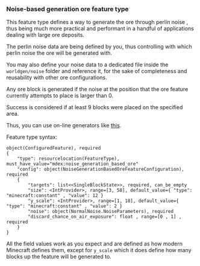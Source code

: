 

### Noise-based generation ore feature type

This feature type defines a way to generate the ore through perlin noise , 
thus being much more practical and performant in a handful of applications dealing with large ore deposits.

The perlin noise data are being defined by you, thus controlling with which perlin noise the ore will be generated with.

You may also define your noise data to a dedicated file inside the 
`worldgen/noise` folder and reference it, 
for the sake of completeness and reusability with other ore configurations.

Any ore block is generated if the noise at the position that the ore feature currently attempts to place is larger than 0.

Success is considered if at least 9 blocks were placed on the specified area.

Thus, you can use on-line generators like [this](https://misode.github.io/worldgen/noise/).

Feature type syntax:
~~~
object(ConfiguredFeature), required
{
    "type": resourcelocation(FeatureType), must_have_value="mdex:noise_generation_based_ore"
    "config": object(NoiseGenerationBasedOreFeatureConfiguration), required 
    {
        "targets": list<<SingleBlockState>>, required, can_be_empty
        "size": <IntProvider>, range=[3, 58], default_value={ "type": "minecraft:constant" , "value": 12 }
        "y_scale": <IntProvider>, range=[1, 18], default_value={ "type": "minecraft:constant" , "value": 2 }
        "noise": object(NormalNoise.NoiseParameters), required
        "discard_chance_on_air_exposure": float , range=[0 , 1] , required
    }
}
~~~

All the field values work as you expect and are defined as how modern Minecraft defines them,
except for `y_scale` which it does define how many blocks up the feature will be generated to.



